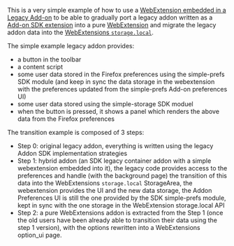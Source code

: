 This is a very simple example of how to use a [WebExtension embedded in a Legacy Add-on](https://developer.mozilla.org/en-US/Add-ons/WebExtensions/Embedded_WebExtensions) to be able to gradually port a legacy addon written as a [Add-on SDK extension](https://developer.mozilla.org/en-US/Add-ons/SDK) into a pure [WebExtension](https://developer.mozilla.org/en-US/Add-ons/WebExtensions) and migrate the legacy addon data into the [WebExtensions `storage.local`](https://developer.mozilla.org/en-US/Add-ons/WebExtensions/API/storage).

The simple example legacy addon provides:

- a button in the toolbar
- a content script
- some user data stored in the Firefox preferences using the simple-prefs SDK module
  (and keep in sync the data storage in the webextension with the preferences updated
  from the simple-prefs Add-on preferences UI)
- some user data stored using the simple-storage SDK moduel
- when the button is pressed, it shows a panel which renders the above data from the Firefox preferences

The transition example is composed of 3 steps:

- Step 0: original legacy addon, everything is written using the legacy Addon SDK implementation strategies
- Step 1: hybrid addon (an SDK legacy container addon with a simple webextension embedded into it), the legacy code provides access to the preferences and handle (with the background page) the transition of this data into the WebExtensions `storage.local` StorageArea, the webextension provides the UI and the new data storage, the Addon Preferences UI is still the one provided by the SDK simple-prefs module, kept in sync with the one storage in the WebExtension storage.local API
- Step 2: a pure WebExtensions addon is extracted from the Step 1 (once the old users have been already able to transition their data using the step 1 version), with the options rewritten into a WebExtensions option_ui page.
